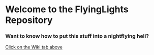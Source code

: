 # Welcome to the FlyingLights Repository


### Want to know how to put this stuff into a nightflying heli?
<a href="https://github.com/FlyingLights/FlyingLights/wiki">Click on the Wiki tab above</a>
